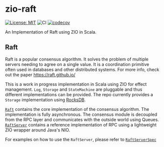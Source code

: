 # zio-raft

[![License: MIT](https://img.shields.io/badge/License-MIT-blue.svg)](https://github.com/ariskk/zio-raft/blob/master/LICENSE)
![CI](https://github.com/ariskk/zio-raft/workflows/CI/badge.svg)
[![codecov](https://codecov.io/gh/jxnu-liguobin/zio-raft/branch/master/graph/badge.svg?token=V95ZMWUUCE)](https://codecov.io/gh/jxnu-liguobin/zio-raft)

An Implementation of Raft using ZIO in Scala.

## Raft

Raft is a popular consensus algorithm. It solves the problem of multiple servers needing to agree on a single value.
It is a coordination primitive often used in databases and other distributed systems.
For more info, check out the paper https://raft.github.io/

This is a work in progress implementation in Scala using ZIO for effect management. `Log`, `Storage` and `StateMachine` are pluggable and 
thus different implementations can be provided. The repo currently provides a `Storage` implementation using [RocksDB](https://rocksdb.org/).

[`Raft`](https://github.com/ariskk/zio-raft/blob/master/core/src/main/scala/com.ariskk.raft/Raft.scala) contains the core implementation of the consensus algorithm.
The implementation is fully asynchronous. The consensus module is decoupled from the RPC layer and communicates with the outside world using Queues. 
[`RaftServer`](https://github.com/ariskk/zio-raft/blob/master/server/src/main/scala/com.ariskk.raft.server/RaftServer.scala) contains a reference implementation of RPC 
using a lightweight ZIO wrapper around Java's NIO.

For examples on how to use the `RaftServer`, please refer to [`RaftServerSpec`](https://github.com/ariskk/zio-raft/blob/master/server/src/test/scala/com.ariskk.raft.server/RaftServerSpec.scala)
